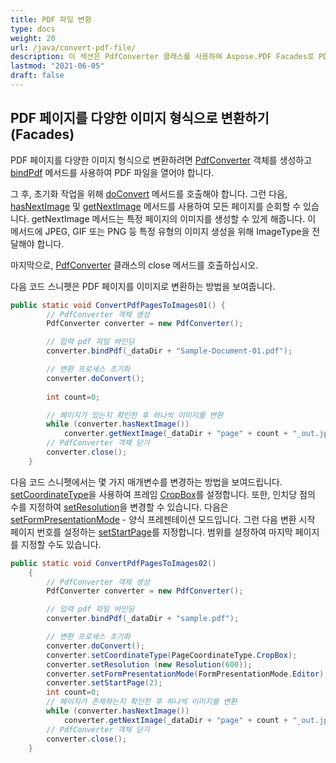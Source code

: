 ```yaml
---
title: PDF 파일 변환
type: docs
weight: 20
url: /java/convert-pdf-file/
description: 이 섹션은 PdfConverter 클래스를 사용하여 Aspose.PDF Facades로 PDF 파일을 변환하는 방법을 설명합니다.
lastmod: "2021-06-05"
draft: false
---
```


## PDF 페이지를 다양한 이미지 형식으로 변환하기 (Facades)

PDF 페이지를 다양한 이미지 형식으로 변환하려면 [PdfConverter](https://reference.aspose.com/pdf/java/com.aspose.pdf.facades/PdfConverter) 객체를 생성하고 [bindPdf](https://reference.aspose.com/pdf/java/com.aspose.pdf.facades/PdfConverter#bindPdf-java.lang.String-) 메서드를 사용하여 PDF 파일을 열어야 합니다.

그 후, 초기화 작업을 위해 [doConvert](https://reference.aspose.com/pdf/java/com.aspose.pdf.facades/PdfConverter#doConvert--) 메서드를 호출해야 합니다.
 그런 다음, [hasNextImage](https://reference.aspose.com/pdf/java/com.aspose.pdf.facades/PdfConverter#hasNextImage--) 및 [getNextImage](https://reference.aspose.com/pdf/java/com.aspose.pdf.facades/PdfConverter#getNextImage-java.io.OutputStream-) 메서드를 사용하여 모든 페이지를 순회할 수 있습니다. getNextImage 메서드는 특정 페이지의 이미지를 생성할 수 있게 해줍니다. 이 메서드에 JPEG, GIF 또는 PNG 등 특정 유형의 이미지 생성을 위해 ImageType을 전달해야 합니다.

마지막으로, [PdfConverter](https://reference.aspose.com/pdf/java/com.aspose.pdf.facades/PdfConverter) 클래스의 close 메서드를 호출하십시오.

다음 코드 스니펫은 PDF 페이지를 이미지로 변환하는 방법을 보여줍니다.

```java
public static void ConvertPdfPagesToImages01() {
        // PdfConverter 객체 생성
        PdfConverter converter = new PdfConverter();

        // 입력 pdf 파일 바인딩
        converter.bindPdf(_dataDir + "Sample-Document-01.pdf");

        // 변환 프로세스 초기화
        converter.doConvert();
        
        int count=0;

        // 페이지가 있는지 확인한 후 하나씩 이미지를 변환
        while (converter.hasNextImage())
            converter.getNextImage(_dataDir + "page" + count + "_out.jpg", ImageType.getJpeg());
        // PdfConverter 객체 닫기
        converter.close();
    }
```

다음 코드 스니펫에서는 몇 가지 매개변수를 변경하는 방법을 보여드립니다. [setCoordinateType](https://reference.aspose.com/pdf/java/com.aspose.pdf.facades/PdfConverter#setCoordinateType-int-)을 사용하여 프레임 [CropBox](https://reference.aspose.com/pdf/java/com.aspose.pdf/PageCoordinateType#CropBox)를 설정합니다. 또한, 인치당 점의 수를 지정하여 [setResolution](https://reference.aspose.com/pdf/java/com.aspose.pdf.facades/PdfConverter#setResolution-com.aspose.pdf.devices.Resolution-)을 변경할 수 있습니다. 다음은 [setFormPresentationMode](https://reference.aspose.com/pdf/java/com.aspose.pdf.facades/PdfConverter#setFormPresentationMode-int-) - 양식 프레젠테이션 모드입니다. 그런 다음 변환 시작 페이지 번호를 설정하는 [setStartPage](https://reference.aspose.com/pdf/java/com.aspose.pdf.facades/PdfConverter#setStartPage-int-)를 지정합니다. 범위를 설정하여 마지막 페이지를 지정할 수도 있습니다.

```java
public static void ConvertPdfPagesToImages02()
    {
        // PdfConverter 객체 생성
        PdfConverter converter = new PdfConverter();

        // 입력 pdf 파일 바인딩
        converter.bindPdf(_dataDir + "sample.pdf");

        // 변환 프로세스 초기화
        converter.doConvert();
        converter.setCoordinateType(PageCoordinateType.CropBox);
        converter.setResolution (new Resolution(600));
        converter.setFormPresentationMode(FormPresentationMode.Editor);
        converter.setStartPage(2);
        int count=0;
        // 페이지가 존재하는지 확인한 후 하나씩 이미지를 변환
        while (converter.hasNextImage())
            converter.getNextImage(_dataDir + "page" + count + "_out.jpg", ImageType.getJpeg());
        // PdfConverter 객체 닫기
        converter.close();
    }
```